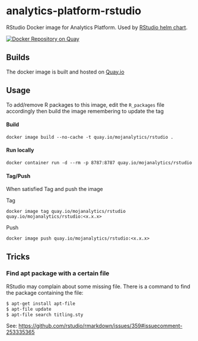 # analytics-platform-rstudio

RStudio Docker image for Analytics Platform. Used by [RStudio helm chart](https://github.com/ministryofjustice/analytics-platform-helm-charts/tree/master/charts/rstudio).

[![Docker Repository on Quay](https://quay.io/repository/mojanalytics/rstudio/status "Docker Repository on Quay")](https://quay.io/repository/mojanalytics/rstudio)

## Builds

The docker image is built and hosted on [Quay.io](https://quay.io/repository/mojanalytics/rstudio)

## Usage

To add/remove R packages to this image, edit the `R_packages` file accordingly then build the image remembering to
update the tag

#### Build

```
docker image build --no-cache -t quay.io/mojanalytics/rstudio .
```

#### Run locally

```
docker container run -d --rm -p 8787:8787 quay.io/mojanalytics/rstudio
```

#### Tag/Push

When satisfied Tag and push the image

Tag

```
docker image tag quay.io/mojanalytics/rstudio quay.io/mojanalytics/rstudio:<x.x.x>
```

Push

```
docker image push quay.io/mojanalytics/rstudio:<x.x.x>
```

## Tricks

### Find apt package with a certain file

RStudio may complain about some missing file. There is a command to find
the package containing the file:

```bash
$ apt-get install apt-file
$ apt-file update
$ apt-file search titling.sty
```

See: https://github.com/rstudio/rmarkdown/issues/359#issuecomment-253335365
